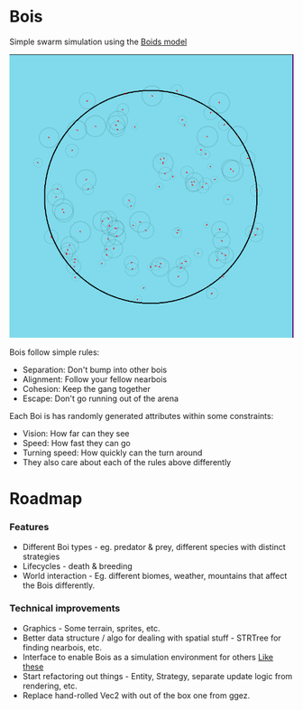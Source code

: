 # Bois
Simple swarm simulation using the [Boids model](https://en.wikipedia.org/wiki/Boids)

![Screenshot of the bois](./images/screenshot.png)

Bois follow simple rules:  
- Separation: Don't bump into other bois
- Alignment: Follow your fellow nearbois
- Cohesion: Keep the gang together
- Escape: Don't go running out of the arena

Each Boi is has randomly generated attributes within some constraints:
- Vision: How far can they see
- Speed: How fast they can go
- Turning speed: How quickly can the turn around
- They also care about each of the rules above differently

# Roadmap
### Features
- Different Boi types - eg. predator & prey, different species with distinct strategies
- Lifecycles - death & breeding
- World interaction - Eg. different biomes, weather, mountains that affect the Bois differently.

### Technical improvements
- Graphics - Some terrain, sprites, etc.
- Better data structure / algo for dealing with spatial stuff - STRTree for finding nearbois, etc.
- Interface to enable Bois as a simulation environment for others [Like these](https://github.com/clvrai/awesome-rl-envs)
- Start refactoring out things - Entity, Strategy, separate update logic from rendering, etc.
- Replace hand-rolled Vec2 with out of the box one from ggez.
